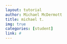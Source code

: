 ```yaml
---
layout: tutorial
author: Michael McDermott
title: michael t.
img: true
categories: [student]
link: #
---
```

